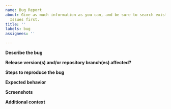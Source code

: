 ```yaml
---
name: Bug Report
about: Give as much information as you can, and be sure to search existing
  Issues first.
title: ''
labels: bug
assignees: ''

---
```


**Describe the bug**
<!-- A clear and concise description of the bug. -->

**Release version(s) and/or repository branch(es) affected?**
<!-- Have you checked that the bug is not already fixed in newer versions? -->

**Steps to reproduce the bug**
<!-- Give sufficient details so that others can quickly verify the problem. -->

**Expected behavior**
<!-- A clear and concise description of what you expected to happen. -->

**Screenshots**
<!-- If applicable, add screenshots to help explain your problem. -->

**Additional context**
<!-- Add other useful information here. -->

